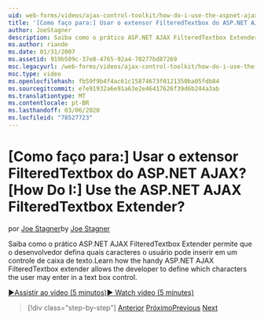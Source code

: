 ```yaml
---
uid: web-forms/videos/ajax-control-toolkit/how-do-i-use-the-aspnet-ajax-filteredtextbox-extender
title: '[Como faço para:] Usar o extensor FilteredTextbox do ASP.NET AJAX? | Microsoft Docs'
author: JoeStagner
description: Saiba como o prático ASP.NET AJAX FilteredTextbox Extender permite que o desenvolvedor defina quais caracteres o usuário pode inserir em um controle de caixa de texto.
ms.author: riande
ms.date: 01/31/2007
ms.assetid: 919b509c-37e8-4765-92a4-70277bd87269
msc.legacyurl: /web-forms/videos/ajax-control-toolkit/how-do-i-use-the-aspnet-ajax-filteredtextbox-extender
msc.type: video
ms.openlocfilehash: fb59f9b4f4ac61c15874673f0121350ba05fdb84
ms.sourcegitcommit: e7e91932a6e91a63e2e46417626f39d6b244a3ab
ms.translationtype: MT
ms.contentlocale: pt-BR
ms.lasthandoff: 03/06/2020
ms.locfileid: "78527723"
---
```

# <a name="how-do-i-use-the-aspnet-ajax-filteredtextbox-extender"></a><span data-ttu-id="0e10a-104">[Como faço para:] Usar o extensor FilteredTextbox do ASP.NET AJAX?</span><span class="sxs-lookup"><span data-stu-id="0e10a-104">[How Do I:] Use the ASP.NET AJAX FilteredTextbox Extender?</span></span>

<span data-ttu-id="0e10a-105">por [Joe Stagner](https://github.com/JoeStagner)</span><span class="sxs-lookup"><span data-stu-id="0e10a-105">by [Joe Stagner](https://github.com/JoeStagner)</span></span>

<span data-ttu-id="0e10a-106">Saiba como o prático ASP.NET AJAX FilteredTextbox Extender permite que o desenvolvedor defina quais caracteres o usuário pode inserir em um controle de caixa de texto.</span><span class="sxs-lookup"><span data-stu-id="0e10a-106">Learn how the handy ASP.NET AJAX FilteredTextbox extender allows the developer to define which characters the user may enter in a text box control.</span></span>

[<span data-ttu-id="0e10a-107">&#9654;Assistir ao vídeo (5 minutos)</span><span class="sxs-lookup"><span data-stu-id="0e10a-107">&#9654; Watch video (5 minutes)</span></span>](https://channel9.msdn.com/Blogs/ASP-NET-Site-Videos/how-do-i-use-the-aspnet-ajax-filteredtextbox-extender)

> [!div class="step-by-step"]
> <span data-ttu-id="0e10a-108">[Anterior](how-do-i-use-the-aspnet-ajax-dynamicpopulate-extender.md)
> [Próximo](how-do-i-use-the-aspnet-ajax-hovermenu-extender.md)</span><span class="sxs-lookup"><span data-stu-id="0e10a-108">[Previous](how-do-i-use-the-aspnet-ajax-dynamicpopulate-extender.md)
[Next](how-do-i-use-the-aspnet-ajax-hovermenu-extender.md)</span></span>
